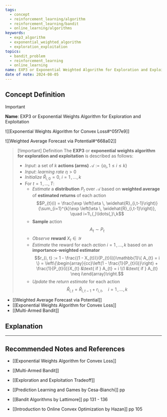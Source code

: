 ```yaml
---
tags:
  - concept
  - reinforcement_learning/algorithm
  - reinforcement_learning/bandit
  - online_learning/algorithms
keywords:
  - exp3_algorithm
  - exponential_weighted_algorithm
  - exploration_exploitation
topics:
  - bandit_problem
  - reinforcement_learning
  - online_learning
name: EXP3 or Exponential Weighted Algorithm for Exploration and Exploitation
date of note: 2024-08-05
---
```


## Concept Definition

>[!important]
>**Name**: EXP3 or Exponential Weights Algorithm for Exploration and Exploitation

![[Exponential Weights Algorithm for Convex Loss#^05f7e9]]

![[Weighted Average Forecast via Potential#^668a02]]


>[!important] Definition
>The **EXP3** or **exponential weights algorithm for exploration and exploitation** is described as follows:
>- *Input*: a set of $k$ **actions (arms)** $\mathcal{A} := \{ a_{i}, 1\le i \le k \}$
>- *Input*: *learning rate* $\eta >0$
>- *Initialize* $\widehat{R}_{i,0} = 0$,  $i=1\,{,}\ldots{,}\,k$
>- For $t = 1\,{,}\ldots{,}\,T$:
>	- *Estimate* a **distribution** $P_{t}$ over $\mathcal{A}$ based on **weighted average** of **estimated returns** of each action $$P_{t}(i) = \frac{\exp \left(\eta \, \widehat{R}_{i,t-1}\right)}{\sum_{i=1}^{k}\exp \left(\eta \, \widehat{R}_{i,t-1}\right)}, \quad i=1\,{,}\ldots{,}\,k$$
>	- **Sample** action $$A_{t} \sim P_{t}$$
>	- *Observe* **reward** $X_{t}\in \mathcal{Y}$
>	- *Estimate* the reward for each *action* $i=1\,{,}\ldots{,}\,k$ based on an **importance-weighted estimator** $$r_{i, t} := 1 - \frac{(1 - X_{t})}{P_{t}(i)}\mathbb{1}\{ A_{t} = i \} = \left\{\begin{array}{cc}\left(1 - \frac{1}{P_{t}(i)}\right) + \frac{1}{P_{t}(i)}X_{t} &\text{ if } A_{t} = i \\1 &\text{ if } A_{t} \neq i\end{array}\right.$$
>	- *Update* the *return estimate* for each action $$\widehat{R}_{i,t} = \widehat{R}_{i,t-1} + r_{i, t}, \quad i=1\,{,}\ldots{,}\,k$$


- [[Weighted Average Forecast via Potential]]
- [[Exponential Weights Algorithm for Convex Loss]]
- [[Multi-Armed Bandit]]


## Explanation





-----------
##  Recommended Notes and References


- [[Exponential Weights Algorithm for Convex Loss]]
- [[Multi-Armed Bandit]]
- [[Exploration and Exploitation Tradeoff]]


- [[Prediction Learning and Games by Cesa-Bianchi]] pp
- [[Bandit Algorithms by Lattimore]] pp 131 - 136
- [[Introduction to Online Convex Optimization by Hazan]] pp 105